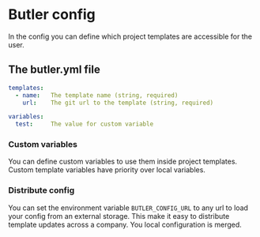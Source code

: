 # Butler config

In the config you can define which project templates are accessible for the user.

## The butler.yml file

```yml
templates:
  - name:   The template name (string, required)
    url:    The git url to the template (string, required)

variables:
  test:     The value for custom variable
```

### Custom variables

You can define custom variables to use them inside project templates. Custom
template variables have priority over local variables.

### Distribute config

You can set the environment variable `BUTLER_CONFIG_URL` to any url to load
your config from an external storage. This make it easy to distribute template
updates across a company. You local configuration is merged.
